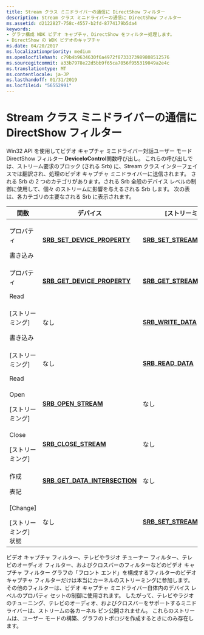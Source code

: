```yaml
---
title: Stream クラス ミニドライバーの通信に DirectShow フィルター
description: Stream クラス ミニドライバーの通信に DirectShow フィルター
ms.assetid: d2122827-758c-4557-b2fd-8774179b5da4
keywords:
- グラフ構成 WDK ビデオ キャプチャ、DirectShow をフィルター処理します。
- DirectShow の WDK ビデオのキャプチャ
ms.date: 04/20/2017
ms.localizationpriority: medium
ms.openlocfilehash: c79b4b9634630f6a4972f8733373989808512576
ms.sourcegitcommit: a33b7978e22d5bb9f65ca7056f955319049a2e4c
ms.translationtype: MT
ms.contentlocale: ja-JP
ms.lasthandoff: 01/31/2019
ms.locfileid: "56552991"
---
```

# <a name="directshow-filter-to-stream-class-minidriver-communication"></a>Stream クラス ミニドライバーの通信に DirectShow フィルター


Win32 API を使用してビデオ キャプチャ ミニドライバー対話ユーザー モード DirectShow フィルター **DeviceIoControl**関数呼び出し。 これらの呼び出しでは、ストリーム要求のブロック (される Srb) に、Stream クラス インターフェイスでは翻訳され、処理のビデオ キャプチャ ミニドライバーに送信されます。 される Srb の 2 つのカテゴリがあります。される Srb 全般のデバイス レベルの制御に使用して、個々 のストリームに影響を与えるされる Srb します。 次の表は、各カテゴリの主要なされる Srb に表示されます。

<table>
<colgroup>
<col width="33%" />
<col width="33%" />
<col width="33%" />
</colgroup>
<thead>
<tr class="header">
<th>関数</th>
<th>デバイス</th>
<th>[ストリーミング]</th>
</tr>
</thead>
<tbody>
<tr class="odd">
<td><p>プロパティ</p>
<div>
 
</div>
書き込み</td>
<td><p><a href="https://msdn.microsoft.com/library/windows/hardware/ff568204" data-raw-source="[&lt;strong&gt;SRB_SET_DEVICE_PROPERTY&lt;/strong&gt;](https://msdn.microsoft.com/library/windows/hardware/ff568204)"><strong>SRB_SET_DEVICE_PROPERTY</strong></a></p></td>
<td><p><a href="https://msdn.microsoft.com/library/windows/hardware/ff568207" data-raw-source="[&lt;strong&gt;SRB_SET_STREAM_PROPERTY&lt;/strong&gt;](https://msdn.microsoft.com/library/windows/hardware/ff568207)"><strong>SRB_SET_STREAM_PROPERTY</strong></a></p></td>
</tr>
<tr class="even">
<td><p>プロパティ</p>
<div>
 
</div>
Read</td>
<td><p><a href="https://msdn.microsoft.com/library/windows/hardware/ff568170" data-raw-source="[&lt;strong&gt;SRB_GET_DEVICE_PROPERTY&lt;/strong&gt;](https://msdn.microsoft.com/library/windows/hardware/ff568170)"><strong>SRB_GET_DEVICE_PROPERTY</strong></a></p></td>
<td><p><a href="https://msdn.microsoft.com/library/windows/hardware/ff568175" data-raw-source="[&lt;strong&gt;SRB_GET_STREAM_PROPERTY&lt;/strong&gt;](https://msdn.microsoft.com/library/windows/hardware/ff568175)"><strong>SRB_GET_STREAM_PROPERTY</strong></a></p></td>
</tr>
<tr class="odd">
<td><p>[ストリーミング]</p>
<div>
 
</div>
書き込み</td>
<td><p>なし</p></td>
<td><p><a href="https://msdn.microsoft.com/library/windows/hardware/ff568220" data-raw-source="[&lt;strong&gt;SRB_WRITE_DATA&lt;/strong&gt;](https://msdn.microsoft.com/library/windows/hardware/ff568220)"><strong>SRB_WRITE_DATA</strong></a></p></td>
</tr>
<tr class="even">
<td><p>[ストリーミング]</p>
<div>
 
</div>
Read</td>
<td><p>なし</p></td>
<td><p><a href="https://msdn.microsoft.com/library/windows/hardware/ff568200" data-raw-source="[&lt;strong&gt;SRB_READ_DATA&lt;/strong&gt;](https://msdn.microsoft.com/library/windows/hardware/ff568200)"><strong>SRB_READ_DATA</strong></a></p></td>
</tr>
<tr class="odd">
<td><p>Open</p>
<div>
 
</div>
[ストリーミング]</td>
<td><p><a href="https://msdn.microsoft.com/library/windows/hardware/ff568191" data-raw-source="[&lt;strong&gt;SRB_OPEN_STREAM&lt;/strong&gt;](https://msdn.microsoft.com/library/windows/hardware/ff568191)"><strong>SRB_OPEN_STREAM</strong></a></p></td>
<td><p>なし</p></td>
</tr>
<tr class="even">
<td><p>Close</p>
<div>
 
</div>
[ストリーミング]</td>
<td><p><a href="https://msdn.microsoft.com/library/windows/hardware/ff568165" data-raw-source="[&lt;strong&gt;SRB_CLOSE_STREAM&lt;/strong&gt;](https://msdn.microsoft.com/library/windows/hardware/ff568165)"><strong>SRB_CLOSE_STREAM</strong></a></p></td>
<td><p>なし</p></td>
</tr>
<tr class="odd">
<td><p>作成</p>
<div>
 
</div>
表記</td>
<td><p><a href="https://msdn.microsoft.com/library/windows/hardware/ff568168" data-raw-source="[&lt;strong&gt;SRB_GET_DATA_INTERSECTION&lt;/strong&gt;](https://msdn.microsoft.com/library/windows/hardware/ff568168)"><strong>SRB_GET_DATA_INTERSECTION</strong></a></p></td>
<td><p>なし</p></td>
</tr>
<tr class="even">
<td><p>[Change]</p>
<div>
 
</div>
[ストリーミング]
<div>
 
</div>
状態</td>
<td><p>なし</p></td>
<td><p><a href="https://msdn.microsoft.com/library/windows/hardware/ff568210" data-raw-source="[&lt;strong&gt;SRB_SET_STREAM_STATE&lt;/strong&gt;](https://msdn.microsoft.com/library/windows/hardware/ff568210)"><strong>SRB_SET_STREAM_STATE</strong></a></p></td>
</tr>
</tbody>
</table>

 

ビデオ キャプチャ フィルター、テレビやラジオ チューナー フィルター、テレビのオーディオ フィルター、およびクロスバーのフィルターなどのビデオ キャプチャ フィルター グラフの「フロント エンド」を構成するフィルターのビデオ キャプチャ フィルターだけは本当にカーネルのストリーミングに参加します。 その他のフィルターは、ビデオ キャプチャ ミニドライバー自体内のデバイス レベルのプロパティ セットの制御に使用されます。 したがって、テレビやラジオのチューニング、テレビのオーディオ、およびクロスバーをサポートするミニドライバーは、ストリームの各カーネル ピン公開されません。 これらのストリームは、ユーザー モードの構築、グラフのトポロジを作成するときにのみ存在します。

 

 




